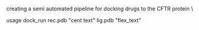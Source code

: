 creating a semi automated pipeline for docking drugs to the CFTR protein \\

usage  dock_run rec.pdb "cent text" lig.pdb "flex_text"

